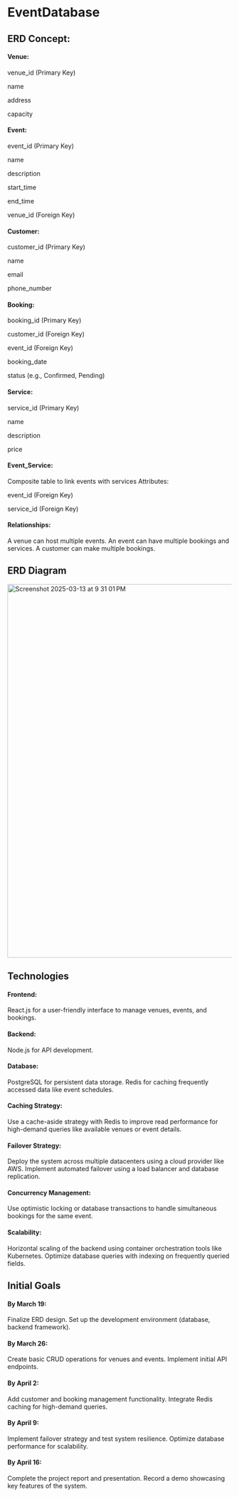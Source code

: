 # EventDatabase

## ERD Concept:

#### Venue:
venue_id (Primary Key)

name

address

capacity

#### Event:
event_id (Primary Key)

name

description

start_time

end_time

venue_id (Foreign Key)

#### Customer:
customer_id (Primary Key)

name

email

phone_number

#### Booking:
booking_id (Primary Key)

customer_id (Foreign Key)

event_id (Foreign Key)

booking_date

status (e.g., Confirmed, Pending)

#### Service:
service_id (Primary Key)

name

description

price

#### Event_Service:
Composite table to link events with services
Attributes:

event_id (Foreign Key)

service_id (Foreign Key)

#### Relationships:
A venue can host multiple events.
An event can have multiple bookings and services.
A customer can make multiple bookings.

## ERD Diagram

<img width="840" alt="Screenshot 2025-03-13 at 9 31 01 PM" src="https://github.com/user-attachments/assets/ec7d7174-1c60-44d6-b3d1-0d95074e00e1" />


## Technologies

#### Frontend:
React.js for a user-friendly interface to manage venues, events, and bookings.

#### Backend:
Node.js for API development.

#### Database:
PostgreSQL for persistent data storage.
Redis for caching frequently accessed data like event schedules.

#### Caching Strategy:
Use a cache-aside strategy with Redis to improve read performance for high-demand queries like available venues or event details.

#### Failover Strategy:
Deploy the system across multiple datacenters using a cloud provider like AWS.
Implement automated failover using a load balancer and database replication.

#### Concurrency Management:
Use optimistic locking or database transactions to handle simultaneous bookings for the same event.

#### Scalability:
Horizontal scaling of the backend using container orchestration tools like Kubernetes.
Optimize database queries with indexing on frequently queried fields.

## Initial Goals

#### By March 19:
Finalize ERD design.
Set up the development environment (database, backend framework).

#### By March 26:
Create basic CRUD operations for venues and events.
Implement initial API endpoints.

#### By April 2:
Add customer and booking management functionality.
Integrate Redis caching for high-demand queries.

#### By April 9:
Implement failover strategy and test system resilience.
Optimize database performance for scalability.

#### By April 16:
Complete the project report and presentation.
Record a demo showcasing key features of the system.

